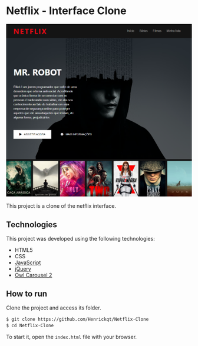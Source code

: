 # Netflix - Interface Clone

![](https://github.com/Henrickqt/Netflix-Clone/blob/main/assets/screen.png)

This project is a clone of the netflix interface.

## Technologies

This project was developed using the following technologies:

- HTML5
- CSS
- [JavaScript](https://www.javascript.com/)
- [jQuery](https://jquery.com/)
- [Owl Carousel 2](https://owlcarousel2.github.io/OwlCarousel2/)

## How to run

Clone the project and access its folder.

```bash
$ git clone https://github.com/Henrickqt/Netflix-Clone
$ cd Netflix-Clone
```
To start it, open the `index.html` file with your browser.
